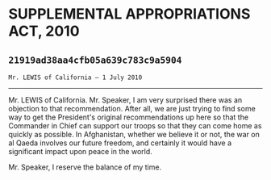 # SUPPLEMENTAL APPROPRIATIONS ACT, 2010
## `21919ad38aa4cfb05a639c783c9a5904`
`Mr. LEWIS of California — 1 July 2010`

---


Mr. LEWIS of California. Mr. Speaker, I am very surprised there was 
an objection to that recommendation. After all, we are just trying to 
find some way to get the President's original recommendations up here 
so that the Commander in Chief can support our troops so that they can 
come home as quickly as possible. In Afghanistan, whether we believe it 
or not, the war on al Qaeda involves our future freedom, and certainly 
it would have a significant impact upon peace in the world.

Mr. Speaker, I reserve the balance of my time.